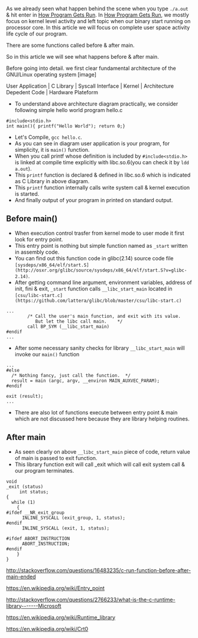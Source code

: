 
As we already seen what happen behind the scene when you type `./a.out` & hit enter in [How Program Gets Run](https://github.com/VisheshPatel/Linux-System-Programming/blob/master/How%20Program%20Gets%20Run.md). In [How Program Gets Run](https://github.com/VisheshPatel/Linux-System-Programming/blob/master/How%20Program%20Gets%20Run.md), we mostly focus on kernel level activity and left topic when our binary start running on processor core. In this article we will focus on complete user space activity life cycle of our program.

There are some functions called before & after main.

So in this article we will see what happens before & after main.


Before going into detail. we first clear fundamental architecture of the GNU/Linux operating system [image]

User Application
|
C Library
|
Syscall Interface
|
Kernel
|
Architecture Depedent Code
|
Hardware Plateform

- To understand above architecture diagram practically, we consider following simple hello world program
hello.c
```
#include<stdio.h>
int main(){ printf("Hello World"); return 0;}
```
- Let's Compile, `gcc hello.c`.
- As you can see in diagram user application is your program, for simplicity, it is `main()` function.
- When you call printf whose definition is included by `#include<stdio.h>` is linked at compile time explicitly with libc.so.6(you can check it by `ldd a.out`).
- This `printf` function is declared & defined in libc.so.6 which is indicated as C Library in above diagram.
- This `printf` function internally calls write system call & kernel execution is started.
- And finally output of your program in printed on standard output.

## Before main()

- When execution control trasfer from kernel mode to user mode it first look for entry point.
- This entry point is nothing but simple function named as `_start` written in assembly code.
- You can find out this function code in glibc(2.14) source code file `[sysdeps/x86_64/elf/start.S](http://osxr.org/glibc/source/sysdeps/x86_64/elf/start.S?v=glibc-2.14)`.
- After getting command line argument, environment variables, address of init, fini & exit, `_start` function calls `__libc_start_main` located in `[csu/libc-start.c](https://github.com/lattera/glibc/blob/master/csu/libc-start.c)`
```
...
        /* Call the user's main function, and exit with its value.
           But let the libc call main.    */
        call BP_SYM (__libc_start_main)
#endif
...
```
- After some necessary sanity checks for library `__libc_start_main` will invoke our `main()` function

```
...
#else
  /* Nothing fancy, just call the function.  */
  result = main (argc, argv, __environ MAIN_AUXVEC_PARAM);
#endif

exit (result);
...
```
- There are also lot of functions execute between entry point & main which are not discussed here because they are library helping routines.

## After main

- As seen clearly on above `__libc_start_main` piece of code, return value of main is passed to exit function.
- This library function exit will call _exit which will call exit system call & our program terminates.
```
void
_exit (status)
     int status;
{
  while (1)
    {
#ifdef __NR_exit_group
      INLINE_SYSCALL (exit_group, 1, status);
#endif
      INLINE_SYSCALL (exit, 1, status);

#ifdef ABORT_INSTRUCTION
      ABORT_INSTRUCTION;
#endif
    }
}
```





http://stackoverflow.com/questions/16483235/c-run-function-before-after-main-ended

https://en.wikipedia.org/wiki/Entry_point


http://stackoverflow.com/questions/2766233/what-is-the-c-runtime-library-------Microsoft

https://en.wikipedia.org/wiki/Runtime_library

https://en.wikipedia.org/wiki/Crt0

